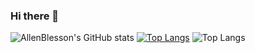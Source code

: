 ### Hi there 👋
![AllenBlesson's GitHub stats](https://github-readme-stats.vercel.app/api?username=AllenBlesson&show_icons=true&theme=transparent)
[![Top Langs](https://github-readme-stats.vercel.app/api/top-langs/?username=AllenBlesson&layout=donut)](https://github.com/AllenBlesson/github-readme-stats)
![Top Langs](https://github-readme-stats.vercel.app/api/top-langs/?username=anuraghazra&hide_progress=true)
